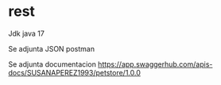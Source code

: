 # rest
Jdk java 17

Se adjunta JSON postman

Se adjunta documentacion https://app.swaggerhub.com/apis-docs/SUSANAPEREZ1993/petstore/1.0.0
